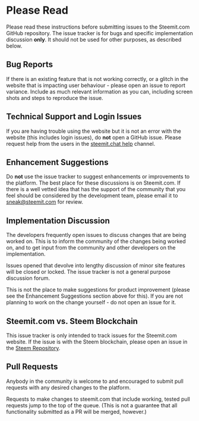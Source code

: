 # Please Read

Please read these instructions before submitting issues to the Steemit.com GitHub repository. The issue tracker is for bugs and specific implementation discussion **only**. It should not be used for other purposes, as described below.

## Bug Reports

If there is an existing feature that is not working correctly, or a glitch in the website that is impacting user behaviour - please open an issue to report variance. Include as much relevant information as you can, including screen shots and steps to reproduce the issue.

## Technical Support and Login Issues

If you are having trouble using the website but it is not an error with the website (this includes login issues), do **not** open a GitHub issue. Please request help from the users in the [steemit.chat help](https://steemit.chat/channel/help) channel.

## Enhancement Suggestions

Do **not** use the issue tracker to suggest enhancements or improvements to the platform. The best place for these discussions is on Steemit.com. If there is a well vetted idea that has the support of the community that you feel should be considered by the development team, please email it to [sneak@steemit.com](mailto:sneak@steemit.com) for review.

## Implementation Discussion

The developers frequently open issues to discuss changes that are being worked on. This is to inform the community of the changes being worked on, and to get input from the community and other developers on the implementation.

Issues opened that devolve into lengthy discussion of minor site features will be closed or locked.  The issue tracker is not a general purpose discussion forum.

This is not the place to make suggestions for product improvement (please see the Enhancement Suggestions section above for this). If you are not planning to work on the change yourself - do not open an issue for it.

## Steemit.com vs. Steem Blockchain

This issue tracker is only intended to track issues for the Steemit.com website. If the issue is with the Steem blockchain, please open an issue in the [Steem Repository](https://github.com/steemit/steem).

## Pull Requests

Anybody in the community is welcome to and encouraged to submit pull requests with any desired changes to the platform.

Requests to make changes to steemit.com that include working, tested pull requests jump to the top of the queue. (This is not a guarantee that all functionality submitted as a PR will be merged, however.)
